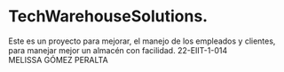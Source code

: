 # TechWarehouseSolutions.
Este es un proyecto para mejorar, el manejo de los empleados y clientes, para manejar mejor un almacén con facilidad. 22-EIIT-1-014 MELISSA GÓMEZ PERALTA
